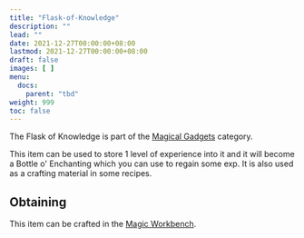 ```yaml
---
title: "Flask-of-Knowledge"
description: ""
lead: ""
date: 2021-12-27T00:00:00+08:00
lastmod: 2021-12-27T00:00:00+08:00
draft: false
images: [ ]
menu:
  docs:
    parent: "tbd"
weight: 999
toc: false
---
```


The Flask of Knowledge is part of the [Magical Gadgets](/docs/slimefun/magical-gadgets) category.

This item can be used to store 1 level of experience into it and it will become a Bottle o' Enchanting which you can use to regain some exp. It is also used as a crafting material in some recipes.

## Obtaining

This item can be crafted in the [Magic Workbench](/docs/slimefun/magic-workbench).

